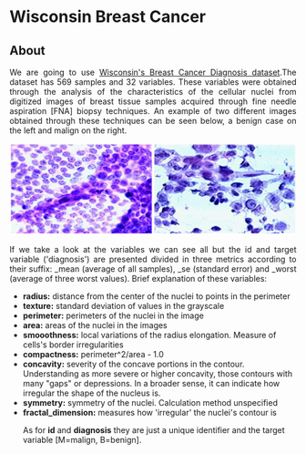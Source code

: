 # Wisconsin Breast Cancer
## About
<p align='justify'>We are going to use <a href=https://archive.ics.uci.edu/dataset/17/breast+cancer+wisconsin+diagnostic>Wisconsin's Breast Cancer Diagnosis dataset</a>.The dataset has 569 samples and 32 variables. These variables were obtained through the analysis of the characteristics of the cellular nuclei from digitized images of breast tissue samples acquired through fine needle aspiration [FNA] biopsy techniques. An example of two different images obtained through these techniques can be seen below, a benign case on the left and malign on the right. </p>

<p align="center">
  <img src="imgs/FNA.png" alt="[FNA Images of both Benign and Malign cases">
</p>

<p align='justify'>If we take a look at the variables we can see all but the id and target variable ('diagnosis') are presented divided in three metrics according to their suffix: _mean (average of all samples), _se (standard error) and _worst (average of three worst values). Brief explanation of these variables: </p>
<ul>
<li><b>radius:</b> distance from the center of the nuclei to points in the perimeter
<li><b>texture:</b> standard deviation of values in the grayscale
<li><b>perimeter:</b> perimeters of the nuclei in the image
<li><b>area:</b> areas of the nuclei in the images
<li><b>smooothness:</b> local variations of the radius elongation. Measure of cells's border irregularities
<li><b>compactness:</b> perimeter^2/area - 1.0
<li><b>concavity:</b> severity of the concave portions in the contour. Understanding as more severe or higher concavity, those contours with many "gaps" or depressions. In a broader sense, it can indicate how irregular the shape of the nucleus is.
<li><b>symmetry:</b> symmetry of the nuclei. Calculation method unspecified
<li><b>fractal_dimension:</b> measures how 'irregular' the nuclei's contour is

As for <b>id</b> and <b>diagnosis</b> they are just a unique identifier and the target variable [M=malign, B=benign].
